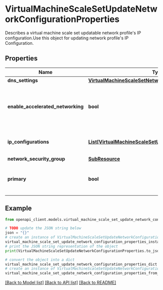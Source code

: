 # VirtualMachineScaleSetUpdateNetworkConfigurationProperties

Describes a virtual machine scale set updatable network profile's IP configuration.Use this object for updating network profile's IP Configuration.

## Properties

Name | Type | Description | Notes
------------ | ------------- | ------------- | -------------
**dns_settings** | [**VirtualMachineScaleSetNetworkConfigurationDnsSettings**](VirtualMachineScaleSetNetworkConfigurationDnsSettings.md) |  | [optional] 
**enable_accelerated_networking** | **bool** | Specifies whether the network interface is accelerated networking-enabled. | [optional] 
**ip_configurations** | [**List[VirtualMachineScaleSetUpdateIPConfiguration]**](VirtualMachineScaleSetUpdateIPConfiguration.md) | The virtual machine scale set IP Configuration. | [optional] 
**network_security_group** | [**SubResource**](SubResource.md) |  | [optional] 
**primary** | **bool** | Whether this is a primary NIC on a virtual machine. | [optional] 

## Example

```python
from openapi_client.models.virtual_machine_scale_set_update_network_configuration_properties import VirtualMachineScaleSetUpdateNetworkConfigurationProperties

# TODO update the JSON string below
json = "{}"
# create an instance of VirtualMachineScaleSetUpdateNetworkConfigurationProperties from a JSON string
virtual_machine_scale_set_update_network_configuration_properties_instance = VirtualMachineScaleSetUpdateNetworkConfigurationProperties.from_json(json)
# print the JSON string representation of the object
print(VirtualMachineScaleSetUpdateNetworkConfigurationProperties.to_json())

# convert the object into a dict
virtual_machine_scale_set_update_network_configuration_properties_dict = virtual_machine_scale_set_update_network_configuration_properties_instance.to_dict()
# create an instance of VirtualMachineScaleSetUpdateNetworkConfigurationProperties from a dict
virtual_machine_scale_set_update_network_configuration_properties_from_dict = VirtualMachineScaleSetUpdateNetworkConfigurationProperties.from_dict(virtual_machine_scale_set_update_network_configuration_properties_dict)
```
[[Back to Model list]](../README.md#documentation-for-models) [[Back to API list]](../README.md#documentation-for-api-endpoints) [[Back to README]](../README.md)


